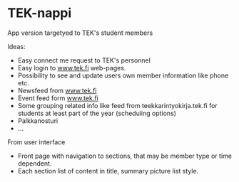 # TEK-nappi
App version targetyed to TEK's student members

Ideas:
- Easy connect me request to TEK's personnel
- Easy login to www.tek.fi web-pages.
- Possibility to see and update users own member information like phone etc.
- Newsfeed from www.tek.fi
- Event feed form www.tek.fi
- Some grouping related info like feed from teekkarintyokirja.tek.fi for students at least part of the year (scheduling options)
- Palkkanosturi
- ...

From user interface
- Front page with navigation to sections, that may be member type or time dependent.
- Each section list of content in title, summary picture list style.
